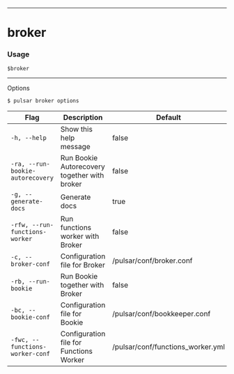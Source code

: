 ------------

# broker

### Usage

`$broker`

------------

Options


```bdocs-tab:example_shell
$ pulsar broker options
```

|Flag|Description|Default|
|---|---|---|
| `-h, --help` | Show this help message|false|
| `-ra, --run-bookie-autorecovery` | Run Bookie Autorecovery together with broker|false|
| `-g, --generate-docs` | Generate docs|true|
| `-rfw, --run-functions-worker` | Run functions worker with Broker|false|
| `-c, --broker-conf` | Configuration file for Broker|/pulsar/conf/broker.conf|
| `-rb, --run-bookie` | Run Bookie together with Broker|false|
| `-bc, --bookie-conf` | Configuration file for Bookie|/pulsar/conf/bookkeeper.conf|
| `-fwc, --functions-worker-conf` | Configuration file for Functions Worker|/pulsar/conf/functions_worker.yml|

